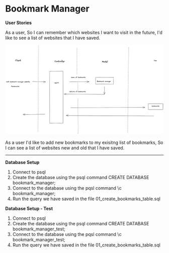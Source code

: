 # Bookmark Manager

**User Stories**

As a user,
So I can remember which websites I want to visit in the future,
I'd like to see a list of websites that I have saved.

![Landing page](./docs/domain_model_bookmark.png?raw=true "Domain Model")



As a user
I'd like to add new bookmarks to my exisitng list of bookmarks,
So I can see a list of websites new and old that I have saved.


-----------------------------------------------------------------------------------------------

**Database Setup**

  1. Connect to psql
  2. Create the database using the psql command CREATE DATABASE bookmark_manager;
  3. Connect to the database using the pqsl command \c bookmark_manager;
  4. Run the query we have saved in the file 01_create_bookmarks_table.sql


  **Database Setup - Test**

  1. Connect to psql
  2. Create the database using the psql command CREATE DATABASE bookmark_manager_test;
  3. Connect to the database using the pqsl command \c bookmark_manager_test;
  4. Run the query we have saved in the file 01_create_bookmarks_table.sql